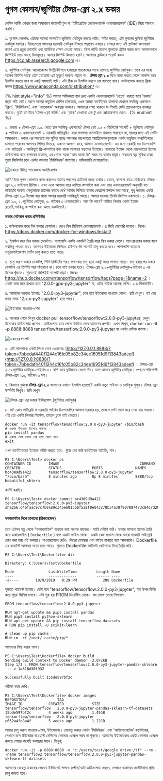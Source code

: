 # গুগল কোলাব/জুপিটার টেন্সর-ফ্লো ২.x ডকার

মেশিন লার্নিং শেখার জন্য অসাধারণ কয়েকটি টুল বা 'ইন্টিগ্রেটেড ডেভেলপমেন্ট এনভায়রনমেন্ট' \(IDE\) নিয়ে আলাপ করছি।

১. গুগোল কোলাব: এটাকে আমরা অনলাইন জুপিটার নোটবুক বলতে পারি। সত্যি বলতে, এটা গুগলের ক্লাউড জুপিটার নোটবুক সার্ভার। ইচ্ছেমতো আপনার দরকারি নোটবুক লিখতে পারবেন এখানে। শেখার জন্য এই প্লাটফর্ম অসাধারণ কারণ এতে প্রচুর মেমোরি এবং হার্ডডিস্ক স্পেস দেওয়া আছে। ডিপ লার্নিং মডেল গুলোকে ট্রেইন করার জন্য আলাদাভাবে জিপিইউ দেয়া আছে বিনামূল্যে। আমার  জিপিউ কিনতে হয়নি। আপনার ব্রাউজার পয়েন্ট করুন https://colab.research.google.com এ। 

২. জুপিটার নোটবুক: অ্যানাকোন্ডা ডিস্ট্রিবিউশনে হাজারো প্যাকেজের সাথে এসেছে জুপিটার নোটবুক। তবে এর মধ্যে অনেক জিনিস আছে যেটা হয়তোবা এই মুহূর্তে দরকার পড়বে না। **টেন্সর ফ্লো ২.০** নিয়ে কাজ করতে গেলে আলাদা করে ইনস্টল করতে হবে যা একটু সমস্যাই বটে। এটা ঠিক যে ইনস্টল করাও তো জানতে হবে। ডাউনলোড করতে ক্লিক করুন https://www.anaconda.com/distribution/ এ। 

{% hint style="info" %}
আমার অভিজ্ঞতা বলে দ্রুত একটা এনভায়রনমেন্ট 'ডেপ্লয়' করতে হলে 'ডকার' ছাড়া গতি নেই। আগে আমরা ভার্চুয়াল মেশিন চালাতাম, এখন আমরা কন্টেইনার চালাবো যেখানে সবকিছু একসাথে 'ক্লিন', 'সিকিউরড', এবং 'প্যাকেজড' অবস্থায় থাকবে। আমাদের লক্ষ্য থাকবে যা শিখছি সেটা প্রোডাকশনে ব্যবহার করতে।  দুটো চ্যাপ্টারে 'টেন্সর-ফ্লো সার্ভিং' এবং 'ফ্লাস্ক' দেখাবো এন্ড টু এন্ড প্রোডাকশনে যেতে।
{% endhint %}

৩. ডকার + টেন্সর-ফ্লো ২.০: পেতে চান সবকিছু একসাথে? টেন্সর ফ্লো ২.০ + জিপিইউ সাপোর্ট + জুপিটার নোটবুক + পাইথন ৩ এনভায়রনমেন্ট + দরকারি লাইব্রেরি। যারা সবসময় অনলাইনে থাকতে পারছেন না, তাদের জন্য এই সেটিং অসাধারণ। ডকার এর সবচেয়ে বড় সুবিধা হচ্ছে আপনার পছন্দমতো অ্যাপ্লিকেশনগুলোকে একটা ভার্চুয়াল কনটেইনারে চালাতে পারবেন আপনার পিসির ভিতরে, একদম আলাদা করে, আলাদা এনভারমেন্টে। এর জন্য দরকারী যত ডিপেন্ডেন্সি এবং লাইব্রেরি - সবকিছুই প্রি-কম্পাইল করা থাকে আপনার পছন্দের ইমেজে। হাজারো ইমেজ থেকে পছন্দমতো ইমেজ ডাউনলোড করে চালাবেন ডকারে, এর থেকে সহজ 'আর অ্যান্ড ডি' সম্ভব নয় ডকার ছাড়া। সবচেয়ে বড় সুবিধা হচ্ছে পুরো জিনিসটা চলে একটা আলাদা 'সিকিউরড' জায়গায়। লজিক্যালি সেপারেটেড। 

![&#x9A1;&#x995;&#x9BE;&#x9B0;&#x9C7; &#x9AC;&#x9BF;&#x9AD;&#x9BF;&#x9A8;&#x9CD;&#x9A8; &#x9AA;&#x9CD;&#x9AF;&#x9BE;&#x995;&#x9C7;&#x99C;&#x9A1; &#x985;&#x9CD;&#x9AF;&#x9BE;&#x9AA;&#x9CD;&#x9B2;&#x9BF;&#x995;&#x9C7;&#x9B6;&#x9A8; ](../.gitbook/assets/container.png)

আমি নিজে গুগল কোলাবে কাজ করলেও আমার পছন্দের প্ল্যাটফর্ম হচ্ছে ডকার। যেমন, কালকে রাত্রে বেরিয়েছে টেন্সর-ফ্লো ২.০ ফাইনাল রিলিজ। এখন একে আলাদা করে  নামিয়ে কম্পাইল করা এবং তার এনভায়রনমেন্ট অনুযায়ী যত লাইব্রেরি দরকার সেগুলোকে ম্যানেজ করবে কে? আমার পিসিতে ডকার ডেক্সটপ ইন্সটল করা আছে, শুধু দরকার একটা টেন্সর-ফ্লো ২.০ ইমেজ যার মধ্যে আমার দরকারি সবকিছুই আছে। আমার দরকার তিনটা জিনিস একসাথে। ১. টেন্সর-ফ্লো ২.০, ২. জুপিটার নোটবুক, ৩. পাইথন ৩ এনভারমেন্ট। আর কি লাগে? নামিয়ে নিলাম একটা ইমেজ রাতেই,সবকিছু কম্পাইল করা আছে  একটাতেই। 

**ডকার সেটআপ করার প্রসিডিউর**

১. ডাউনলোড করে নিন ডকার ডেস্কটপ। দেখে নিন মিনিমাম রেকোয়ারমেন্ট। ৪ জিবি মেমোরি লাগবে। লিংক: https://docs.docker.com/docker-for-windows/install/

২. ইনস্টল করে নিন  ডকার ডেস্কটপ। পাশাপাশি একটা একাউন্ট তৈরি করে নিন ডকার থেকে। মনে রাখবেন ডকার হাবে সবকিছু পাওয়া যায়। আপনার উইন্ডোজ পিসিতে হাইপার-ভি সাপোর্ট চালু করতে হবে। পাশাপাশি বায়োসে ভার্চুয়ালাইজেশন সেটিং চালু করতে হতে পারে। 

৩. চালু করুন ডকার ডেস্কটপ, পিসি রিস্টার্টের পর। প্রথমবার চালু হতে একটু  সময় লাগতে পারে। চালু হবার পর ডকার ডেস্কটপ এর তিমিটা আর সাঁতরাবে না। চলে যাই ডকার হাবে। টেন্সর-ফ্লো ২.০+জুপিটার নোটবুক+পাইথন ৩ এর ইমেজ খুঁজতে। শুরুতেই জিপিইউ সাপোর্ট ছাড়া। লিংক: https://hub.docker.com/r/tensorflow/tensorflow/tags?page=1&name=2 । একটা কথা মনে রাখতে হবে "2.0.0-gpu-py3-jupyter" না, এটার সাইজ অনেক বেশি। ১.৬ গিগাবাইট। 

৪. আমাদের দরকার ইমেজ: "2.0.0-py3-jupyter", চলে যাই উইন্ডোজ পাওয়ার শেলে। ছবি দেখুন। বই বের হবার সময় "2.x.x-py3-jupyter" হতে পারে। 

![&#x989;&#x987;&#x9A8;&#x9CD;&#x9A1;&#x9CB;&#x99C; &#x9AA;&#x9BE;&#x993;&#x9DF;&#x9BE;&#x9B0;-&#x9B6;&#x9C7;&#x9B2; ](../.gitbook/assets/power.png)

৫. পাওয়ার শেলে লিখুন docker pull tensorflow/tensorflow:2.0.0-py3-jupyter, দেখুন ইমেজের ডাউনলোড প্রসেস। ডাউনলোড হয়ে গেলে ফিরিয়ে দেবে আমাদের প্রম্পট। এখন লিখুন, docker run -it -p 8888:8888 tensorflow/tensorflow:2.0.0-py3-jupyter যা একটা বেসিক কমান্ড। 

![&#x9A1;&#x995;&#x9BE;&#x9B0;&#x9C7;&#x9B0; &#x9AA;&#x9CD;&#x9B0;&#x9AE;&#x9CD;&#x9AA;&#x99F;](../.gitbook/assets/docker.PNG)

৬. এটা আপনাকে একটা লিংক দেবে এধরনের: [http://127.0.0.1:8888/?token=7bbedaf440f1244c16fc05b82c34ee16951d9f13843adeef](http://127.0.0.1:8888/?token=7bbedaf440f1244c16fc05b82c34ee16951d9f13843adeef) । টেন্সর-ফ্লো ২.০+জুপিটার নোটবুক+পাইথন ৩। কপি করে ব্রাউজারে ফেলে দিন। চলে আসবে জুপিটার নোটবুক। পেছনে শক্তিশালী টেন্সর-ফ্লো ২.০, পাইথন ৩ সহ। 

৭. কিভাবে বুঝবো **টেন্সর-ফ্লো ২.০** আমাদের এখানে ইনস্টল হয়েছে? একটা নতুন পাইথন ৩ নোটবুক খুলুন। টেন্সর-ফ্লো ভার্সনটা লিখুন। ছবি দেখুন। 

![&#x99F;&#x9C7;&#x9A8;&#x9CD;&#x9B8;&#x9B0;-&#x9AB;&#x9CD;&#x9B2;&#x9CB; &#x98F;&#x9B0; &#x9A1;&#x995;&#x9BE;&#x9B0; &#x987;&#x9A8;&#x9CD;&#x99F;&#x9BE;&#x9B0;&#x9AB;&#x9C7;&#x9B8; \(&#x99C;&#x9C1;&#x9AA;&#x9BF;&#x99F;&#x9BE;&#x9B0; &#x9A8;&#x9CB;&#x99F;&#x9AC;&#x9C1;&#x995;\)](../.gitbook/assets/jupy%20%281%29.PNG)

৮. যদি কোন লাইব্রেরি বা দরকারি পাইথন ডিপেন্ডেন্সির আলাদা দরকার হয়, তাহলে সেটা যোগ করে নেয়া যায় সহজে। এটা তো একটা লিনাক্স সিস্টেম, তাহলে ঢুকে যাই ভেতরে। 

```text
docker run -it tensorflow/tensorflow:2.0.0-py3-jupyter /bin/bash
# এরপর উদাহরণ হিসেবে পান্ডাজ 
pip install pandas
# এরপর শেল থেকে বের হয়ে যেতে হবে
exit
```

এখন কন্টেইনারের ইমেজে কমিট করতে হবে। খুঁজে বের করি কন্টেইনার আইডি, নাম। 

```text
PS C:\Users\Test> docker ps
CONTAINER ID        IMAGE                                     COMMAND             CREATED             STATUS              PORTS               NAMES
bc4389d9a422        tensorflow/tensorflow:2.0.0-py3-jupyter   "/bin/bash"         8 minutes ago       Up 8 minutes        8888/tcp            beautiful_shtern
```

কমিট করছি। 

```text
PS C:\Users\Test> docker commit bc4389d9a422 tensorflow/tensorflow:2.0.0-py3-jupyter
sha256:c4bfaac97c7b0a89c345e601c6bf5a2f0e043278b34a38f907887473c84d7d29
```

#### ডকারফাইল দিকে চালানো \(রিকমেন্ডেড\)

তবে এইসব গল্প থেকে "ডকারফাইল" ব্যবহার করা অনেক কাজের। আমি সেটাই করি। ডকার আসলে ইমেজ তৈরি করে ডকারফাইল \( `Dockerfile` \) বলে একটা ফাইল থেকে। একটা বেজ মডেল থেকে আরো দরকারি লাইব্রেরি যোগ করা যায় এই ডকারে। পাওয়ারশেলে দেখি। নিচের ফোল্ডার এবং ফাইল বানাতে হবে আপনাকে। Dockerfile এর কনটেন্ট আপনার মতো হতে পারে। শুরুতে  Dockerfile ফাইলটা নোটপ্যাড দিয়ে তৈরি করি।

```text
PS C:\Users\Test\Dockerfile> dir

Directory: C:\Users\Test\Dockerfile

Mode                LastWriteTime         Length Name
----                -------------         ------ ----
-a----        10/9/2019   9:29 PM            208 Dockerfile
```

শুরুতে প্যারেন্ট ইমেজ। যেটা হবে "tensorflow/tensorflow:2.0.0-py3-jupyter", যার উপর ভিত্তি করে পুরো জিনিস চলবে। এটা শুরু হয় FROM ডিরেক্টিভ থেকে। সব ভেঙ্গে ভেঙ্গে লিখলাম।

```text
FROM tensorflow/tensorflow:2.0.0-py3-jupyter

RUN apt-get update && pip3 install pandas
RUN pip3 install python-sklearn
RUN apt-get update && pip install tensorflow-datasets
# RUN pip install -U scikit-learn

# clean up pip cache
RUN rm -rf /root/.cache/pip/*
```

আমাদের বিল্ড করার পালা। 

```text
PS C:\Users\Test\Dockerfile> docker build .
Sending build context to Docker daemon  3.072kB
Step 1/3 : FROM tensorflow/tensorflow:2.0.0-py3-jupyter-pandas-sklearn
 ---> 1a818d50f932
......
Successfully built 15bde597bf2c
```

পরীক্ষা করে দেখি। 

```text
PS C:\Users\Test\Dockerfile> docker images
REPOSITORY              TAG                                            IMAGE ID            CREATED             SIZE
tensorflow/tensorflow   2.0.0-py3-jupyter-pandas-sklearn-tf-datasets   15bde597bf2c        4 weeks ago         1.45GB
tensorflow/tensorflow   2.0.0-py3-jupyter                              c652a4fc8a4f        5 weeks ago         1.22GB
```

আবার চালু করুন পাওয়ার-শেল, উইন্ডোজে। যেহেতু ডকার একটা 'সিকিউরড' এবং 'আইসোলেটেড' কন্টেইনার, সেখানে বসে উইন্ডোজ বা হোস্ট মেশিনের ফোল্ডার এক্সেস সম্ভব না শুরুতে। আমাদের উইন্ডোজের একটা ফোল্ডার এক্সেস করতে শেয়ার করেছি ডকারের সাথে। লিখুন;

```text
docker run -it -p 8888:8888 -v "c:/users/test/google drive:/tf" --rm --name tensorflow2 tensorflow/tensorflow:2.0.0-py3-jupyter-pandas-sklearn-tf-datasets
```

 আমাদের যেহেতু ডকারের ভেতরে ইন্টারনেট লাগবে কর্পাস/ডেটা ডাউনলোড করতে, সেখানে ডকারের কন্টেইনারে প্রক্সি চালু করতে হবে। 

